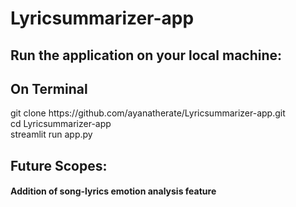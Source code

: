 # Lyricsummarizer-app

<h2> Run the application on your local machine: </h2>

<h2>On Terminal </h2>
<p>
<p1> git clone https://github.com/ayanatherate/Lyricsummarizer-app.git </p1><br>
<p1> cd Lyricsummarizer-app </p1><br>
<p1> streamlit run app.py </p1><br>
</p>

<h2> Future Scopes:</h2>
<h4> Addition of song-lyrics emotion analysis feature </h4>
